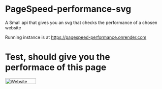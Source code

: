 # PageSpeed-performance-svg

A Small api that gives you an svg that checks the performance of a chosen website

Running instance is at https://pagespeed-performance.onrender.com

# Test, should give you the performace of this page

<picture>
    <img src="https://pagespeed-performance.onrender.com/svg?url=https://github.com/f-alotaibi/PageSpeed-performance-svg/" alt="Website test" width="100" height="18px" align="left">
</picture>